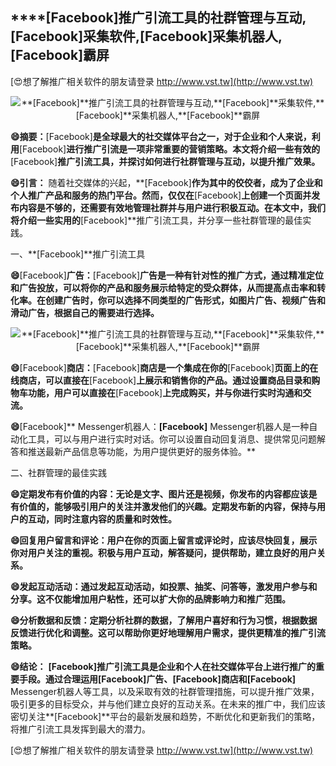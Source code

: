## ****[Facebook]**推广引流工具的社群管理与互动,**[Facebook]**采集软件,**[Facebook]**采集机器人,**[Facebook]**霸屏**

[😍想了解推广相关软件的朋友请登录 http://www.vst.tw](http://www.vst.tw)

 <center><img src="https://vst.tw/MP4/tuiguang/png/6.png" alt="**[Facebook]**推广引流工具的社群管理与互动,**[Facebook]**采集软件,**[Facebook]**采集机器人,**[Facebook]**霸屏"></center>

**😄摘要：**[Facebook]**是全球最大的社交媒体平台之一，对于企业和个人来说，利用**[Facebook]**进行推广引流是一项非常重要的营销策略。本文将介绍一些有效的**[Facebook]**推广引流工具，并探讨如何进行社群管理与互动，以提升推广效果。**

**😄引言：**
随着社交媒体的兴起，**[Facebook]**作为其中的佼佼者，成为了企业和个人推广产品和服务的热门平台。然而，仅仅在**[Facebook]**上创建一个页面并发布内容是不够的，还需要有效地管理社群并与用户进行积极互动。在本文中，我们将介绍一些实用的**[Facebook]**推广引流工具，并分享一些社群管理的最佳实践。

一、**[Facebook]**推广引流工具

**😄**[Facebook]**广告：**[Facebook]**广告是一种有针对性的推广方式，通过精准定位和广告投放，可以将你的产品和服务展示给特定的受众群体，从而提高点击率和转化率。在创建广告时，你可以选择不同类型的广告形式，如图片广告、视频广告和滑动广告，根据自己的需要进行选择。**

 <center><img src="https://vst.tw/MP4/tuiguang/png/7.png" alt="**[Facebook]**推广引流工具的社群管理与互动,**[Facebook]**采集软件,**[Facebook]**采集机器人,**[Facebook]**霸屏"></center>

**😄**[Facebook]**商店：**[Facebook]**商店是一个集成在你的**[Facebook]**页面上的在线商店，可以直接在**[Facebook]**上展示和销售你的产品。通过设置商品目录和购物车功能，用户可以直接在**[Facebook]**上完成购买，并与你进行实时沟通和交流。**

**😄**[Facebook]** Messenger机器人：**[Facebook]** Messenger机器人是一种自动化工具，可以与用户进行实时对话。你可以设置自动回复消息、提供常见问题解答和推送最新产品信息等功能，为用户提供更好的服务体验。**

二、社群管理的最佳实践

**😄定期发布有价值的内容：无论是文字、图片还是视频，你发布的内容都应该是有价值的，能够吸引用户的关注并激发他们的兴趣。定期发布新的内容，保持与用户的互动，同时注意内容的质量和时效性。**

**😄回复用户留言和评论：用户在你的页面上留言或评论时，应该尽快回复，展示你对用户关注的重视。积极与用户互动，解答疑问，提供帮助，建立良好的用户关系。**

**😄发起互动活动：通过发起互动活动，如投票、抽奖、问答等，激发用户参与和分享。这不仅能增加用户粘性，还可以扩大你的品牌影响力和推广范围。**

**😄分析数据和反馈：定期分析社群的数据，了解用户喜好和行为习惯，根据数据反馈进行优化和调整。这可以帮助你更好地理解用户需求，提供更精准的推广引流策略。**

**😄结论：**
**[Facebook]**推广引流工具是企业和个人在社交媒体平台上进行推广的重要手段。通过合理运用**[Facebook]**广告、**[Facebook]**商店和**[Facebook]** Messenger机器人等工具，以及采取有效的社群管理措施，可以提升推广效果，吸引更多的目标受众，并与他们建立良好的互动关系。在未来的推广中，我们应该密切关注**[Facebook]**平台的最新发展和趋势，不断优化和更新我们的策略，将推广引流工具发挥到最大的潜力。

[😍想了解推广相关软件的朋友请登录 http://www.vst.tw](http://www.vst.tw)




